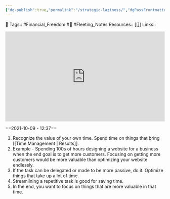 ```yaml
---
{"dg-publish":true,"permalink":"/strategic-laziness/","dgPassFrontmatter":true,"noteIcon":"1","created":"2023-11-14T21:08:43.880+05:30","updated":"2023-12-17T22:23:16.149+05:30"}
---
```


🧶 Tags:: #Financial_Freedom  #🌱 #Fleeting_Notes 
Resources:: [[]]
Links::

<div style="position: relative; padding-bottom: 56.25%; /* 16:9 aspect ratio */">
  <iframe
    src="https://www.youtube.com/embed/IScN1SOcj7A"
    style="position: absolute; top: 0; left: 0; width: 100%; height: 100%;"
    allow="autoplay; fullscreen"
    frameborder="0"
    scrolling="no"
  ></iframe>
</div>

==2021-10-09 - 12:37==

1. Recognize the value of your own time. Spend time on things that bring [[Time Management \| Results]].
2. Example - Spending 100s of hours designing a website for a business when the end goal is to get more customers. Focusing on getting more customers would be more valuable than optimizing your website endlessly.
3. If the task can be delegated or made to be more passive, do it. Optimize things that take up a lot of time.
4. Streamlining a repetitive task is good for saving time.
5. In the end, you want to focus on things that are more valuable in that time.